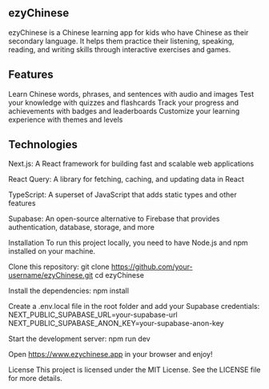 ## ezyChinese
ezyChinese is a Chinese learning app for kids who have Chinese as their secondary language. It helps them practice their listening, speaking, reading, and writing skills through interactive exercises and games.

## Features
Learn Chinese words, phrases, and sentences with audio and images
Test your knowledge with quizzes and flashcards
Track your progress and achievements with badges and leaderboards
Customize your learning experience with themes and levels

## Technologies
Next.js: A React framework for building fast and scalable web applications

React Query: A library for fetching, caching, and updating data in React

TypeScript: A superset of JavaScript that adds static types and other features

Supabase: An open-source alternative to Firebase that provides authentication, database, storage, and more

Installation
To run this project locally, you need to have Node.js and npm installed on your machine.

Clone this repository:
git clone https://github.com/your-username/ezyChinese.git
cd ezyChinese

Install the dependencies:
npm install

Create a .env.local file in the root folder and add your Supabase credentials:
NEXT_PUBLIC_SUPABASE_URL=your-supabase-url
NEXT_PUBLIC_SUPABASE_ANON_KEY=your-supabase-anon-key

Start the development server:
npm run dev

Open https://www.ezychinese.app in your browser and enjoy!


License
This project is licensed under the MIT License. See the LICENSE file for more details.